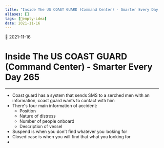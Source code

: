```yaml
---
title: "Inside The US COAST GUARD (Command Center) - Smarter Every Day 265"
aliases: []
tags: [💭empty-idea]
date: 2021-11-16
---
```

🌱 2021-11-16
# Inside The US COAST GUARD (Command Center) - Smarter Every Day 265
___
- Coast guard has a system that sends SMS to a serched men with an information, coast guard wants to contact with him
- There's four main information of accident:
	- Position
	- Nature of distress
	- Number of people onboard
	- Description of vessel
- Suspend is when you don't find whatever you looking for
- Closed case is when you will find that what you looking for
- 